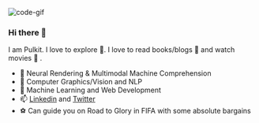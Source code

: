 ![code-gif](https://media1.tenor.com/images/505ddb5e0b0e8c3e96b66e1469ef47c1/tenor.gif?itemid=4903969)
### Hi there 👋
I am Pulkit. I love to explore :ship:. I love to read books/blogs :book: and watch movies :movie_camera: . 
- 🔭 Neural Rendering & Multimodal Machine Comprehension
- 🌱 Computer Graphics/Vision and NLP
- 💬 Machine Learning and Web Development
- 📫 [Linkedin](https://www.linkedin.com/in/pulkit-gera-a29366155/) and [Twitter](https://twitter.com/PulkitRega)
- :soccer: Can guide you on Road to Glory in FIFA with some absolute bargains

